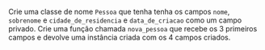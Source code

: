Crie uma classe de nome `Pessoa` que tenha tenha os campos `nome`, `sobrenome` e `cidade_de_residencia` e `data_de_criacao` como um campo privado. Crie uma função chamada `nova_pessoa` que recebe os 3 primeiros campos e devolve uma instância criada com os 4 campos criados.
